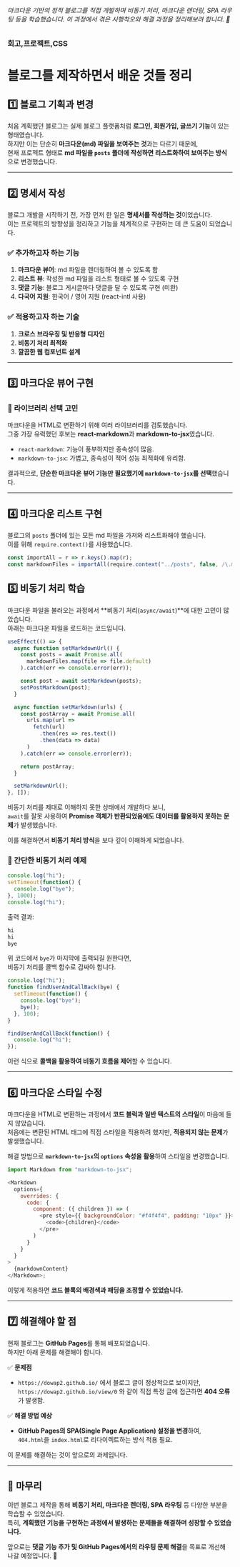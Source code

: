 ###### 마크다운 기반의 정적 블로그를 직접 개발하며 비동기 처리, 마크다운 렌더링, SPA 라우팅 등을 학습했습니다. 이 과정에서 겪은 시행착오와 해결 과정을 정리해보려 합니다. 🚀

### 회고,프로젝트,CSS

# 블로그를 제작하면서 배운 것들 정리

## 1️⃣ 블로그 기획과 변경

처음 계획했던 블로그는 실제 블로그 플랫폼처럼 **로그인, 회원가입, 글쓰기 기능**이 있는 형태였습니다.  
하지만 이는 단순히 **마크다운(md) 파일을 보여주는 것**과는 다르기 때문에,  
현재 프로젝트 형태로 **md 파일을 `posts` 폴더에 작성하면 리스트화하여 보여주는 방식**으로 변경했습니다.

---

## 2️⃣ 명세서 작성

블로그 개발을 시작하기 전, 가장 먼저 한 일은 **명세서를 작성하는 것**이었습니다.  
이는 프로젝트의 방향성을 정리하고 기능을 체계적으로 구현하는 데 큰 도움이 되었습니다.

### ✅ 추가하고자 하는 기능

1. **마크다운 뷰어**: md 파일을 렌더링하여 볼 수 있도록 함
2. **리스트 뷰**: 작성한 md 파일을 리스트 형태로 볼 수 있도록 구현
3. **댓글 기능**: 블로그 게시글마다 댓글을 달 수 있도록 구현 (미완)
4. **다국어 지원**: 한국어 / 영어 지원 (react-intl 사용)

### ✅ 적용하고자 하는 기술

1. **크로스 브라우징 및 반응형 디자인**
2. **비동기 처리 최적화**
3. **깔끔한 웹 컴포넌트 설계**

---

## 3️⃣ 마크다운 뷰어 구현

### 🔹 라이브러리 선택 고민

마크다운을 HTML로 변환하기 위해 여러 라이브러리를 검토했습니다.  
그중 가장 유력했던 후보는 **react-markdown**과 **markdown-to-jsx**였습니다.

- `react-markdown`: 기능이 풍부하지만 종속성이 많음.
- `markdown-to-jsx`: 가볍고, 종속성이 적어 성능 최적화에 유리함.

결과적으로, **단순한 마크다운 뷰어 기능만 필요했기에 `markdown-to-jsx`를 선택**했습니다.

---

## 4️⃣ 마크다운 리스트 구현

블로그의 `posts` 폴더에 있는 모든 md 파일을 가져와 리스트화해야 했습니다.  
이를 위해 `require.context()`를 사용했습니다.

```js
const importAll = r => r.keys().map(r);
const markdownFiles = importAll(require.context("../posts", false, /\.md$/));
```

## 5️⃣ 비동기 처리 학습

마크다운 파일을 불러오는 과정에서 **비동기 처리(`async/await`)**에 대한 고민이 많았습니다.  
아래는 마크다운 파일을 로드하는 코드입니다.

```js
useEffect(() => {
  async function setMarkdownUrl() {
    const posts = await Promise.all(
      markdownFiles.map(file => file.default)
    ).catch(err => console.error(err));

    const post = await setMarkdown(posts);
    setPostMarkdown(post);
  }

  async function setMarkdown(urls) {
    const postArray = await Promise.all(
      urls.map(url =>
        fetch(url)
          .then(res => res.text())
          .then(data => data)
      )
    ).catch(err => console.error(err));

    return postArray;
  }

  setMarkdownUrl();
}, []);
```

비동기 처리를 제대로 이해하지 못한 상태에서 개발하다 보니,  
`await`를 잘못 사용하여 **Promise 객체가 반환되었음에도 데이터를 활용하지 못하는 문제**가 발생했습니다.

이를 해결하면서 **비동기 처리 방식**을 보다 깊이 이해하게 되었습니다.

### 🔹 간단한 비동기 처리 예제

```js
console.log("hi");
setTimeout(function() {
  console.log("bye");
}, 1000);
console.log("hi");
```

출력 결과:

```bash
hi
hi
bye
```

위 코드에서 `bye`가 마지막에 출력되길 원한다면,  
비동기 처리를 콜백 함수로 감싸야 합니다.

```js
console.log("hi");
function findUserAndCallBack(bye) {
  setTimeout(function() {
    console.log("bye");
    bye();
  }, 100);
}

findUserAndCallBack(function() {
  console.log("hi");
});
```

이런 식으로 **콜백을 활용하여 비동기 흐름을 제어**할 수 있습니다.

---

## 6️⃣ 마크다운 스타일 수정

마크다운을 HTML로 변환하는 과정에서 **코드 블럭과 일반 텍스트의 스타일**이 마음에 들지 않았습니다.  
처음에는 변환된 HTML 태그에 직접 스타일을 적용하려 했지만, **적용되지 않는 문제**가 발생했습니다.

해결 방법으로 **`markdown-to-jsx`의 `options` 속성을 활용**하여 스타일을 변경했습니다.

```js
import Markdown from "markdown-to-jsx";

<Markdown
  options={
    overrides: {
      code: {
        component: ({ children }) => (
          <pre style={{ backgroundColor: "#f4f4f4", padding: "10px" }}>
            <code>{children}</code>
          </pre>
        )
      }
    }
  }
>
  {markdownContent}
</Markdown>;
```

이렇게 적용하면 **코드 블록의 배경색과 패딩을 조정할 수 있었습니다.**

---

## 7️⃣ 해결해야 할 점

현재 블로그는 **GitHub Pages**를 통해 배포되었습니다.  
하지만 아래 문제를 해결해야 합니다.

✅ **문제점**

- `https://dowap2.github.io/` 에서 블로그 글이 정상적으로 보이지만,  
  `https://dowap2.github.io/view/0` 와 같이 직접 특정 글에 접근하면 **404 오류**가 발생함.

✅ **해결 방법 예상**

- **GitHub Pages의 SPA(Single Page Application) 설정을 변경**하여,  
  `404.html`을 `index.html`로 리다이렉트하는 방식 적용 필요.

이 문제를 해결하는 것이 앞으로의 과제입니다.

---

## 🎯 마무리

이번 블로그 제작을 통해 **비동기 처리, 마크다운 렌더링, SPA 라우팅** 등 다양한 부분을 학습할 수 있었습니다.  
특히, **계획했던 기능을 구현하는 과정에서 발생하는 문제들을 해결하며 성장할 수 있었습니다.**

앞으로는 **댓글 기능 추가 및 GitHub Pages에서의 라우팅 문제 해결**을 목표로 개선해 나갈 예정입니다. 🚀
